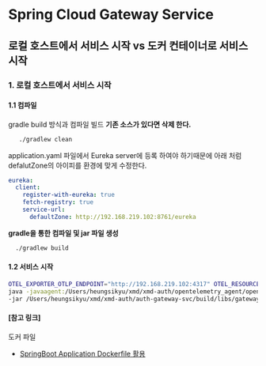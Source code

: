 

# Spring Cloud Gateway Service 

## 로컬 호스트에서 서비스 시작 vs 도커 컨테이너로 서비스 시작 

### 1. 로컬 호스트에서 서비스 시작

#### 1.1 컴파일 
gradle build 방식과 컴파일 빌드
__기존 소스가 있다면 삭제 한다.__ 
 ```bash
    ./gradlew clean 
 ```

  application.yaml 파일에서 Eureka server에 등록 하여야 하기때문에 아래 처럼 defalutZone의 아이피를 환경에 맞게 수정한다. 
```yaml
eureka:
  client:
    register-with-eureka: true
    fetch-registry: true
    service-url:
      defaultZone: http://192.168.219.102:8761/eureka
```
  __gradle을 통한 컴파일 및 jar 파일 생성__ 
 
  ```bash
    ./gradlew build 
 ```


#### 1.2 서비스 시작

```bash
OTEL_EXPORTER_OTLP_ENDPOINT="http://192.168.219.102:4317" OTEL_RESOURCE_ATTRIBUTES=service.name=auth-gateway-svc \
java -javaagent:/Users/heungsikyu/xmd/xmd-auth/opentelemetry_agent/opentelemetry-javaagent.jar \
-jar /Users/heungsikyu/xmd/xmd-auth/auth-gateway-svc/build/libs/gateway-service-0.0.1-SNAPSHOT.jar
```



#### [참고 링크] 
 도커 파일
* [SpringBoot Application Dockerfile 활용](https://spring.io/guides/topicals/spring-boot-docker)